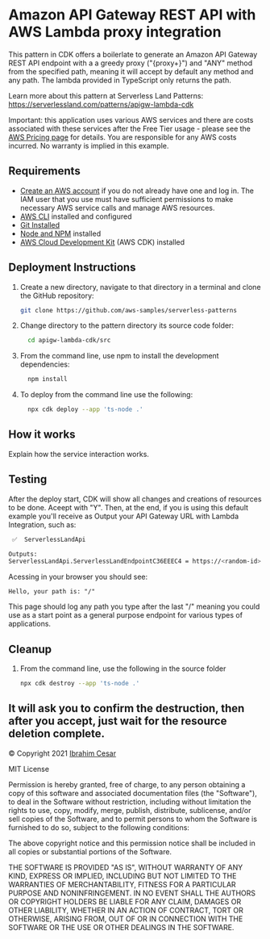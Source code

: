 # Amazon API Gateway REST API with AWS Lambda proxy integration

This pattern in CDK offers a boilerlate to generate an Amazon API Gateway REST API endpoint with a a greedy proxy ("{proxy+}") and "ANY" method from the specified path, meaning it will accept by default any method and any path. The lambda provided in TypeScript only returns the path.

Learn more about this pattern at Serverless Land Patterns: https://serverlessland.com/patterns/apigw-lambda-cdk

Important: this application uses various AWS services and there are costs associated with these services after the Free Tier usage - please see the [AWS Pricing page](https://aws.amazon.com/pricing/) for details. You are responsible for any AWS costs incurred. No warranty is implied in this example.

## Requirements

* [Create an AWS account](https://portal.aws.amazon.com/gp/aws/developer/registration/index.html) if you do not already have one and log in. The IAM user that you use must have sufficient permissions to make necessary AWS service calls and manage AWS resources.
* [AWS CLI](https://docs.aws.amazon.com/cli/latest/userguide/install-cliv2.html) installed and configured
* [Git Installed](https://git-scm.com/book/en/v2/Getting-Started-Installing-Git)
* [Node and NPM](https://nodejs.org/en/download/) installed
* [AWS Cloud Development Kit](https://docs.aws.amazon.com/cdk/latest/guide/cli.html) (AWS CDK) installed

## Deployment Instructions

1. Create a new directory, navigate to that directory in a terminal and clone the GitHub repository:
    ```bash
    git clone https://github.com/aws-samples/serverless-patterns
    ```
2. Change directory to the pattern directory its source code folder:
    ```bash
      cd apigw-lambda-cdk/src
    ```
3. From the command line, use npm to install the development dependencies:
    ```bash
      npm install
    ```
4. To deploy from the command line use the following:
    ```bash
      npx cdk deploy --app 'ts-node .'
    ```

## How it works

Explain how the service interaction works.

## Testing

After the deploy start, CDK will show all changes and creations of resources to be done. Aceept with "Y". Then, at the end, if you is using this default example you'll receive as Output your API Gateway URL with Lambda Integration, such as:

```bash
 ✅  ServerlessLandApi

Outputs:
ServerlessLandApi.ServerlessLandEndpointC36EEEC4 = https://<random-id>.execute-api.us-east-1.amazonaws.com/prod/
```

Acessing in your browser you should see:

```
Hello, your path is: "/"
```

This page should log any path you type after the last "/" meaning you could use as a start point as a general purpose endpoint for various types of applications.

## Cleanup
 
1. From the command line, use the following in the source folder
    ```bash
    npx cdk destroy --app 'ts-node .'
    ```
It will ask you to confirm the destruction, then after you accept, just wait for the resource deletion complete.
----

© Copyright 2021 [Ibrahim Cesar](https://ibrahimcesar.cloud)

MIT License

Permission is hereby granted, free of charge, to any person obtaining a copy of this software and associated documentation files (the "Software"), to deal in the Software without restriction, including without limitation the rights to use, copy, modify, merge, publish, distribute, sublicense, and/or sell copies of the Software, and to permit persons to whom the Software is furnished to do so, subject to the following conditions:

The above copyright notice and this permission notice shall be included in all copies or substantial portions of the Software.

THE SOFTWARE IS PROVIDED "AS IS", WITHOUT WARRANTY OF ANY KIND, EXPRESS OR IMPLIED, INCLUDING BUT NOT LIMITED TO THE WARRANTIES OF MERCHANTABILITY, FITNESS FOR A PARTICULAR PURPOSE AND NONINFRINGEMENT. IN NO EVENT SHALL THE AUTHORS OR COPYRIGHT HOLDERS BE LIABLE FOR ANY CLAIM, DAMAGES OR OTHER LIABILITY, WHETHER IN AN ACTION OF CONTRACT, TORT OR OTHERWISE, ARISING FROM, OUT OF OR IN CONNECTION WITH THE SOFTWARE OR THE USE OR OTHER DEALINGS IN THE SOFTWARE.
